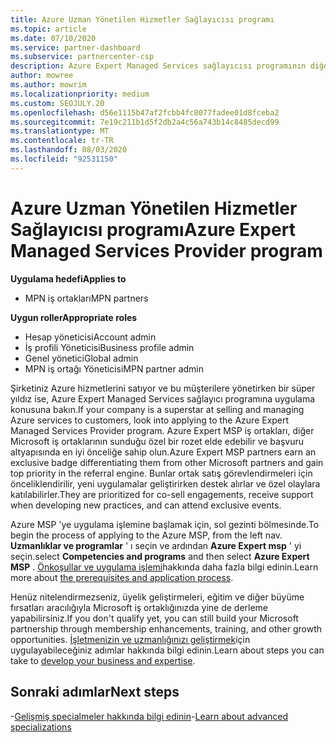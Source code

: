 ```yaml
---
title: Azure Uzman Yönetilen Hizmetler Sağlayıcısı programı
ms.topic: article
ms.date: 07/10/2020
ms.service: partner-dashboard
ms.subservice: partnercenter-csp
description: Azure Expert Managed Services sağlayıcısı programının diğer iş ortaklarından kullanıma hazır olması ve başvuru altyapısında en iyi önceliğe sahip olması için nasıl uygulanacağını öğrenin.
author: mowree
ms.author: mowrim
ms.localizationpriority: medium
ms.custom: SEOJULY.20
ms.openlocfilehash: d56e1115b47af2fcbb4fc8077fadee01d8fceba2
ms.sourcegitcommit: 7e19c211b1d5f2db2a4c56a743b14c8485decd99
ms.translationtype: MT
ms.contentlocale: tr-TR
ms.lasthandoff: 08/03/2020
ms.locfileid: "92531150"
---
```

# <a name="azure-expert-managed-services-provider-program"></a><span data-ttu-id="4175d-103">Azure Uzman Yönetilen Hizmetler Sağlayıcısı programı</span><span class="sxs-lookup"><span data-stu-id="4175d-103">Azure Expert Managed Services Provider program</span></span>

<span data-ttu-id="4175d-104">**Uygulama hedefi**</span><span class="sxs-lookup"><span data-stu-id="4175d-104">**Applies to**</span></span>

- <span data-ttu-id="4175d-105">MPN iş ortakları</span><span class="sxs-lookup"><span data-stu-id="4175d-105">MPN partners</span></span>

<span data-ttu-id="4175d-106">**Uygun roller**</span><span class="sxs-lookup"><span data-stu-id="4175d-106">**Appropriate roles**</span></span>

- <span data-ttu-id="4175d-107">Hesap yöneticisi</span><span class="sxs-lookup"><span data-stu-id="4175d-107">Account admin</span></span>
- <span data-ttu-id="4175d-108">İş profili Yöneticisi</span><span class="sxs-lookup"><span data-stu-id="4175d-108">Business profile admin</span></span>
- <span data-ttu-id="4175d-109">Genel yönetici</span><span class="sxs-lookup"><span data-stu-id="4175d-109">Global admin</span></span>
- <span data-ttu-id="4175d-110">MPN iş ortağı Yöneticisi</span><span class="sxs-lookup"><span data-stu-id="4175d-110">MPN partner admin</span></span>

<span data-ttu-id="4175d-111">Şirketiniz Azure hizmetlerini satıyor ve bu müşterilere yönetirken bir süper yıldız ise, Azure Expert Managed Services sağlayıcı programına uygulama konusuna bakın.</span><span class="sxs-lookup"><span data-stu-id="4175d-111">If your company is a superstar at selling and managing Azure services to customers, look into applying to the Azure Expert Managed Services Provider program.</span></span> <span data-ttu-id="4175d-112">Azure Expert MSP iş ortakları, diğer Microsoft iş ortaklarının sunduğu özel bir rozet elde edebilir ve başvuru altyapısında en iyi önceliğe sahip olun.</span><span class="sxs-lookup"><span data-stu-id="4175d-112">Azure Expert MSP partners earn an exclusive badge differentiating them from other Microsoft partners and gain top priority in the referral engine.</span></span> <span data-ttu-id="4175d-113">Bunlar ortak satış görevlendirmeleri için önceliklendirilir, yeni uygulamalar geliştirirken destek alırlar ve özel olaylara katılabilirler.</span><span class="sxs-lookup"><span data-stu-id="4175d-113">They are prioritized for co-sell engagements, receive support when developing new practices, and can attend exclusive events.</span></span>

<span data-ttu-id="4175d-114">Azure MSP 'ye uygulama işlemine başlamak için, sol gezinti bölmesinde.</span><span class="sxs-lookup"><span data-stu-id="4175d-114">To begin the process of applying to the Azure MSP, from the left nav.</span></span> <span data-ttu-id="4175d-115">**Uzmanlıklar ve programlar** ' ı seçin ve ardından **Azure Expert msp** ' yi seçin.</span><span class="sxs-lookup"><span data-stu-id="4175d-115">select **Competencies and programs** and then select **Azure Expert MSP** .</span></span> <span data-ttu-id="4175d-116">[Önkoşullar ve uygulama işlemi](https://partner.microsoft.com/membership/azure-expert-msp)hakkında daha fazla bilgi edinin.</span><span class="sxs-lookup"><span data-stu-id="4175d-116">Learn more about [the prerequisites and application process](https://partner.microsoft.com/membership/azure-expert-msp).</span></span> 

<span data-ttu-id="4175d-117">Henüz nitelendirmezseniz, üyelik geliştirmeleri, eğitim ve diğer büyüme fırsatları aracılığıyla Microsoft iş ortaklığınızda yine de derleme yapabilirsiniz.</span><span class="sxs-lookup"><span data-stu-id="4175d-117">If you don't qualify yet, you can still build your Microsoft partnership through membership enhancements, training, and other growth opportunities.</span></span>
<span data-ttu-id="4175d-118">[İşletmenizin ve uzmanlığınızı geliştirmek](https://partner.microsoft.com/membership/azure-expert-msp)için uygulayabileceğiniz adımlar hakkında bilgi edinin.</span><span class="sxs-lookup"><span data-stu-id="4175d-118">Learn about steps you can take to [develop your business and expertise](https://partner.microsoft.com/membership/azure-expert-msp).</span></span>

## <a name="next-steps"></a><span data-ttu-id="4175d-119">Sonraki adımlar</span><span class="sxs-lookup"><span data-stu-id="4175d-119">Next steps</span></span>

<span data-ttu-id="4175d-120">-[Gelişmiş specialmeler hakkında bilgi edinin](advanced-specializations.md)</span><span class="sxs-lookup"><span data-stu-id="4175d-120">-[Learn about advanced specializations](advanced-specializations.md)</span></span>